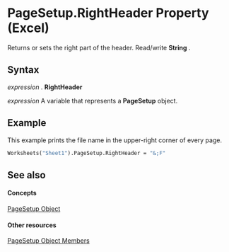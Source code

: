 
# PageSetup.RightHeader Property (Excel)

Returns or sets the right part of the header. Read/write  **String** .


## Syntax

 _expression_ . **RightHeader**

 _expression_ A variable that represents a **PageSetup** object.


## Example

This example prints the file name in the upper-right corner of every page.


```vb
Worksheets("Sheet1").PageSetup.RightHeader = "&;F"
```


## See also


#### Concepts


[PageSetup Object](2fd22df9-5987-f723-04a9-9a3f2e84ac81.md)
#### Other resources


[PageSetup Object Members](feabe079-cb03-f560-6032-88f5585ec8a8.md)
